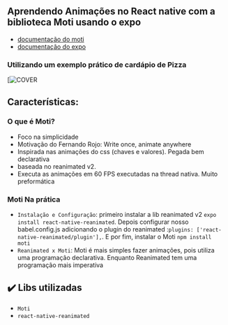 ## Aprendendo Animações no React native com a biblioteca Moti usando o expo
- [documentação  do moti](https://moti.fyi/)
- [documentação do expo](https://docs.expo.dev/)

### Utilizando um exemplo prático de cardápio de Pizza 
[![COVER](https://aws1.discourse-cdn.com/nubank/original/3X/0/c/0cfd51f1cb889ce49ab00ce7c076999c9307190d.png)

## Características:
### O que é Moti?
- Foco na simplicidade
- Motivação do Fernando Rojo: Write once, animate anywhere
- Inspirada nas animações do css (chaves e valores). Pegada bem declarativa
- baseada no reanimated v2. 
- Executa as animações em 60 FPS executadas na thread nativa. Muito preformática

### Moti Na prática
- `Instalação e Configuração`: primeiro instalar a lib reanimated v2 `expo install react-native-reanimated`.  Depois configurar nosso babel.config.js adicionando o plugin do reanimated :`plugins: ['react-native-reanimated/plugin'],`. E por fim, instalar o Moti `npm install moti`
- `Reanimated x Moti`: Moti é mais simples fazer animações, pois utiliza uma programação declarativa. Enquanto Reanimated tem uma programação mais imperativa

## ✔️ Libs utilizadas

- `Moti`
- `react-native-reanimated`
